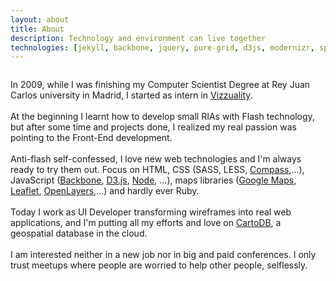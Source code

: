 ```yaml
---
layout: about
title: About
description: Technology and environment can live together
technologies: [jekyll, backbone, jquery, pure-grid, d3js, modernizr, spinjs, ladda]
---
```


<div class="columns">
  <div class="columns-content">
    <p>In 2009, while I was finishing my Computer Scientist Degree at Rey Juan Carlos university in Madrid, I started as intern in <a href="http://vizzuality.com" class="vizzuality">Vizzuality</a>.
    <br/><br/>
    At the beginning I learnt how to develop small RIAs with Flash technology, but after some time and projects done, I realized my real passion was pointing to the Front-End development.
    <br/><br/>
    Anti-flash self-confessed, I love new web technologies and I'm always ready to try them out. Focus on HTML, CSS (SASS, LESS, <a href="http://compass-style.org/">Compass</a>,...), JavaScript (<a href="http://backbonejs.org/">Backbone</a>, <a href="http://d3js.org/">D3.js</a>, <a href="http://nodejs.org/">Node</a>, ...), maps libraries (<a href="https://developers.google.com/maps/documentation/javascript/">Google Maps</a>, <a href="http://leafletjs.com/">Leaflet</a>, <a href="http://openlayers.org/">OpenLayers</a>,...) and hardly ever Ruby.
    <br/><br/>
    Today I work as UI Developer transforming wireframes into real web applications, and I'm putting all my efforts and love on <a href="http://cartodb.com" class="cartodb">CartoDB</a>, a geospatial database in the cloud.
    <br/><br/>
    I am interested neither in a new job nor in big and paid conferences. I only trust meetups where people are worried to help other people, selflessly.
    </p>
  </div>
</div>